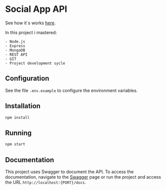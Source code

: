 # Social App API

See how it`s works [here](https://drive.google.com/file/d/1YK6CtKFlWZh_g9EYAWmDzbPsSXPNk-SZ/view?usp=sharing).

In this project i mastered:

    - Node.js
    - Express
    - MongoDB
    - REST API
    - GIT
    - Project development sycle

## Configuration
See the file `.env.example` to configure the environment variables.

## Installation
```bash
npm install
```

## Running
```bash
npm start
```

## Documentation
This project uses Swagger to document the API. 
To access the documentation, navigate to the [Swagger](https://oleg-freeman.github.io/mern-social-app-v2/) page or run the project and access the URL `http://localhost:{PORT}/docs`.
